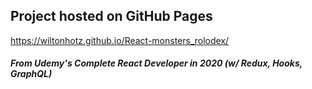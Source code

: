 ## Project hosted on GitHub Pages

https://wiltonhotz.github.io/React-monsters_rolodex/


##### From Udemy's Complete React Developer in 2020 (w/ Redux, Hooks, GraphQL)
